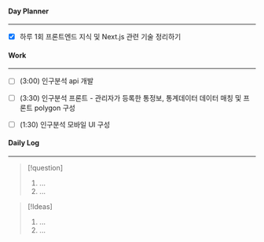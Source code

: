 
#### Day Planner
---
- [x] 하루 1회 프론트엔드 지식 및 Next.js 관련 기술 정리하기


#### Work
---
- [ ] (3:00) 인구분석 api 개발 
- [ ] (3:30) 인구분석 프론트 - 관리자가 등록한 통정보, 통계데이터 데이터 매칭 및 프론트 polygon 구성
- [ ] (1:30) 인구분석 모바일 UI 구성 


#### Daily Log
---
> [!question]
> 1. ...
> 2. ...

> [!Ideas]
> 1. ...
> 2. ...




